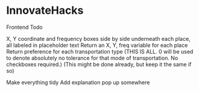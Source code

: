 # InnovateHacks
Frontend Todo

X, Y coordinate and frequency  boxes side by side underneath each place, all labeled in placeholder text
Return an X, Y, freq variable for each place
Return preference for each transportation type (THIS IS ALL. 0 will be used to denote absolutely no tolerance for that mode of transportation. No checkboxes required.) (This might be done already, but keep it the same if so)

Make everything tidy 
Add explanation pop up somewhere

